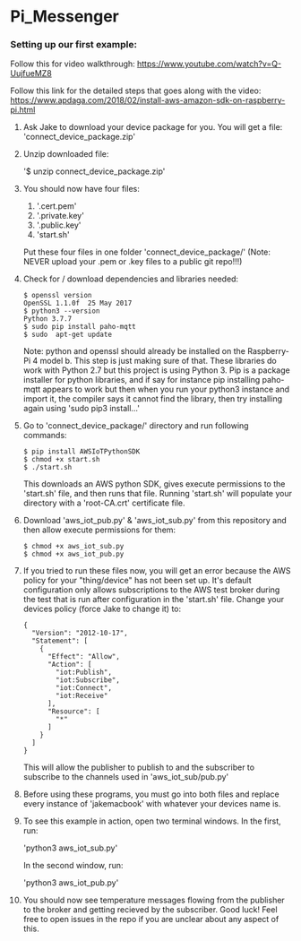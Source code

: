 # Pi_Messenger

### Setting up our first example:

Follow this for video walkthrough: https://www.youtube.com/watch?v=Q-UujfueMZ8

Follow this link for the detailed steps that goes along with the video: https://www.apdaga.com/2018/02/install-aws-amazon-sdk-on-raspberry-pi.html

1. Ask Jake to download your device package for you. You will get a file: 'connect_device_package.zip'

2. Unzip downloaded file:

   '$ unzip connect_device_package.zip'

3. You should now have four files:

   1. '<thing-name>.cert.pem'
   2. '<thing-name>.private.key'
   3. '<thing-name>.public.key'
   4. 'start.sh'

   Put these four files in one folder 'connect_device_package/'
   (Note: NEVER upload your .pem or .key files to a public git repo!!!)
4. Check for / download dependencies and libraries needed:

   ```
   $ openssl version
   OpenSSL 1.1.0f  25 May 2017
   $ python3 --version
   Python 3.7.7
   $ sudo pip install paho-mqtt
   $ sudo  apt-get update
   ```

   Note: python and openssl should already be installed on the Raspberry-Pi 4 model b. This step is just making sure of that. These libraries do work with Python 2.7 but this project is using Python 3. Pip is a package installer  for python libraries, and if say for instance pip installing paho-mqtt appears to work but then when you run your python3 instance and import it, the compiler says it cannot find the library, then try installing again using 'sudo pip3 install...'

5. Go to 'connect_device_package/' directory and run following commands:

   ```
   $ pip install AWSIoTPythonSDK
   $ chmod +x start.sh
   $ ./start.sh
   ```

   This downloads an AWS python SDK, gives execute permissions to the 'start.sh' file, and then runs that file. Running 'start.sh' will populate your directory with a 'root-CA.crt' certificate file.

6. Download 'aws_iot_pub.py' & 'aws_iot_sub.py' from this repository and then allow execute permissions for them:

   ```
   $ chmod +x aws_iot_sub.py
   $ chmod +x aws_iot_pub.py
   ```

7. If you tried to run these files now, you will get an error because the AWS policy for your "thing/device" has not been set up. It's default configuration only allows subscriptions to the AWS test broker during the test that is run after configuration in the 'start.sh' file. Change your devices policy (force Jake to change it) to: 

   ```
   {
     "Version": "2012-10-17",
     "Statement": [
       {
         "Effect": "Allow",
         "Action": [
           "iot:Publish",
           "iot:Subscribe",
           "iot:Connect",
           "iot:Receive"
         ],
         "Resource": [
           "*"
         ]
       }
     ]
   }
   ```

   This will allow the publisher to publish to and the subscriber to subscribe to the channels used in 'aws_iot_sub/pub.py'

8. Before using these programs, you must go into both files and replace every instance of 'jakemacbook' with whatever your devices name is.

9. To see this example in action, open two terminal windows. In the first, run:

   'python3 aws_iot_sub.py'

   In the second window, run:

   'python3 aws_iot_pub.py'

10. You should now see temperature messages flowing from the publisher to the broker and getting recieved by the subscriber. Good luck! Feel free to open issues in the repo if you are unclear about any aspect of this.
